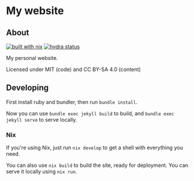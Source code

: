 # My website

## About
[![built with nix](https://img.shields.io/static/v1?logo=nixos&logoColor=white&label=&message=Built%20with%20Nix&color=41439a)](https://nixos.org)
[![hydra status](https://hydra.m7.rs/shield/job/website/main/x86_64-linux.main)](https://hydra.m7.rs/jobset/website/main)

My personal website.

Licensed under MIT (code) and CC BY-SA 4.0 (content)

## Developing

First install ruby and bundler, then run `bundle install`.

Now you can use `bundle exec jekyll build` to build, and `bundle exec jekyll
serve` to serve locally.

### Nix

If you're using Nix, just run `nix develop` to get a shell with everything you
need.

You can also use `nix build` to build the site, ready for deployment. You can
serve it locally using `nix run`.
